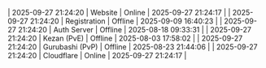| 2025-09-27 21:24:20 | Website | Online | 2025-09-27 21:24:17 |
| 2025-09-27 21:24:20 | Registration | Offline | 2025-09-09 16:40:23 |
| 2025-09-27 21:24:20 | Auth Server | Offline | 2025-08-18 09:33:31 |
| 2025-09-27 21:24:20 | Kezan (PvE) | Offline | 2025-08-03 17:58:02 |
| 2025-09-27 21:24:20 | Gurubashi (PvP) | Offline | 2025-08-23 21:44:06 |
| 2025-09-27 21:24:20 | Cloudflare | Online | 2025-09-27 21:24:17 |
